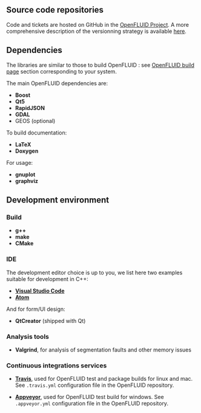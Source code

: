 ## Source code repositories

Code and tickets are hosted on GitHub in the [OpenFLUID Project](https://github.com/OpenFLUID/openfluid). A more 
comprehensive description of the versionning strategy is available [here](srccodework.md).

## Dependencies

The libraries are similar to those to build OpenFLUID : see [OpenFLUID build page](build.md) section corresponding to your system.

The main OpenFLUID dependencies are:

- **Boost**
- **Qt5**
- **RapidJSON**
- **GDAL**
- GEOS (optional)

To build documentation:

- **LaTeX**
- **Doxygen**

For usage:

- **gnuplot**
- **graphviz**

## Development environment


### Build

- **g++**
- **make**
- **CMake**



### IDE

The development editor choice is up to you, we list here two examples suitable for development in C++:

- **[Visual Studio Code](https://code.visualstudio.com/)**
- **[Atom](https://atom.io/)**

And for form/UI design:

- **QtCreator** (shipped with Qt)

### Analysis tools

- **Valgrind**, for analysis of segmentation faults and other memory issues

### Continuous integrations services

- **[Travis](https://travis-ci.org/OpenFLUID/openfluid)**, used for OpenFLUID test and package builds for linux and mac. See `.travis.yml` configuration file in the OpenFLUID repository.

- **[Appveyor](https://ci.appveyor.com/project/fabrejc/openfluid-hm6ac/branch/develop)**, used for OpenFLUID test build for windows. See `.appveyor.yml` configuration file in the OpenFLUID repository.
